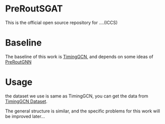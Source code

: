 # PreRoutSGAT
This is the official open source repository for ....(ICCS)

# Baseline
The baseline of this work is [TimingGCN](https://github.com/TimingPredict/TimingPredict), and depends on some ideas of [PreRoutGNN](https://arxiv.org/abs/2403.00012)

# Usage
the dataset we use is same as TimingGCN, you can get the data from [TimingGCN Dataset](https://github.com/TimingPredict/Dataset).  

The general structure is similar, and the specific problems for this work will be improved later...
